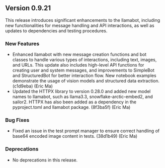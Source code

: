 ## Version 0.9.21

This release introduces significant enhancements to the llamabot, including new functionalities for message handling and API interactions, as well as updates to dependencies and testing procedures.

### New Features

- Enhanced llamabot with new message creation functions and bot classes to handle various types of interactions, including text, images, and URLs. This update also includes high-level API functions for creating user and system messages, and improvements to SimpleBot and StructuredBot for better interaction flow. New notebook examples demonstrate the usage of vision models and structured data extraction. (c1d9eba) (Eric Ma)
- Updated the HTTPX library to version 0.28.0 and added new model names to llamabot, such as llama3.3, snowflake-arctic-embed2, and sailor2. HTTPX has also been added as a dependency in the pyproject.toml and llamabot package. (8f3ba5f) (Eric Ma)

### Bug Fixes

- Fixed an issue in the test prompt manager to ensure correct handling of base64 encoded image content in tests. (38d1b49) (Eric Ma)

### Deprecations

- No deprecations in this release.
